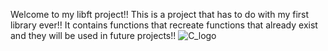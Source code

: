 
Welcome to my libft project!! This is a project that has to do with my first library ever!! It contains functions that recreate functions that already exist and they will be used in future projects!!
![C_logo](https://github.com/SimosTigkas/libft/assets/113290423/95b00c6d-e2af-483e-9c48-7c3995efd9b4)
